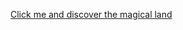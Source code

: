 [Click me and discover the magical land ](https://07sujith.github.io/Learning-Fest/JAVASCRIPT/TASK1/task1.html)